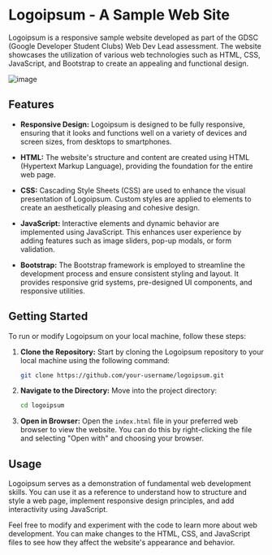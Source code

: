 # Logoipsum - A Sample Web Site

Logoipsum is a responsive sample website developed as part of the GDSC (Google Developer Student Clubs) Web Dev Lead assessment. The website showcases the utilization of various web technologies such as HTML, CSS, JavaScript, and Bootstrap to create an appealing and functional design.

![image](https://github.com/drbenjaminlouis/GSDC/assets/64739511/190d89f3-a371-4ff4-9857-d8a77d023f1a)


## Features

-   **Responsive Design:** Logoipsum is designed to be fully responsive, ensuring that it looks and functions well on a variety of devices and screen sizes, from desktops to smartphones.
    
-   **HTML:** The website's structure and content are created using HTML (Hypertext Markup Language), providing the foundation for the entire web page.
    
-   **CSS:** Cascading Style Sheets (CSS) are used to enhance the visual presentation of Logoipsum. Custom styles are applied to elements to create an aesthetically pleasing and cohesive design.
    
-   **JavaScript:** Interactive elements and dynamic behavior are implemented using JavaScript. This enhances user experience by adding features such as image sliders, pop-up modals, or form validation.
    
-   **Bootstrap:** The Bootstrap framework is employed to streamline the development process and ensure consistent styling and layout. It provides responsive grid systems, pre-designed UI components, and responsive utilities.
    

## Getting Started

To run or modify Logoipsum on your local machine, follow these steps:

 1. **Clone the Repository:** Start by cloning the Logoipsum repository to your local machine using the following command:
    ```bash
    git clone https://github.com/your-username/logoipsum.git
    ```
2. **Navigate to the Directory:** Move into the project directory:
    
    ```bash
    cd logoipsum
    ```
3.  **Open in Browser:** Open the `index.html` file in your preferred web browser to view the website. You can do this by right-clicking the file and selecting "Open with" and choosing your browser.
    

## Usage

Logoipsum serves as a demonstration of fundamental web development skills. You can use it as a reference to understand how to structure and style a web page, implement responsive design principles, and add interactivity using JavaScript.

Feel free to modify and experiment with the code to learn more about web development. You can make changes to the HTML, CSS, and JavaScript files to see how they affect the website's appearance and behavior.
